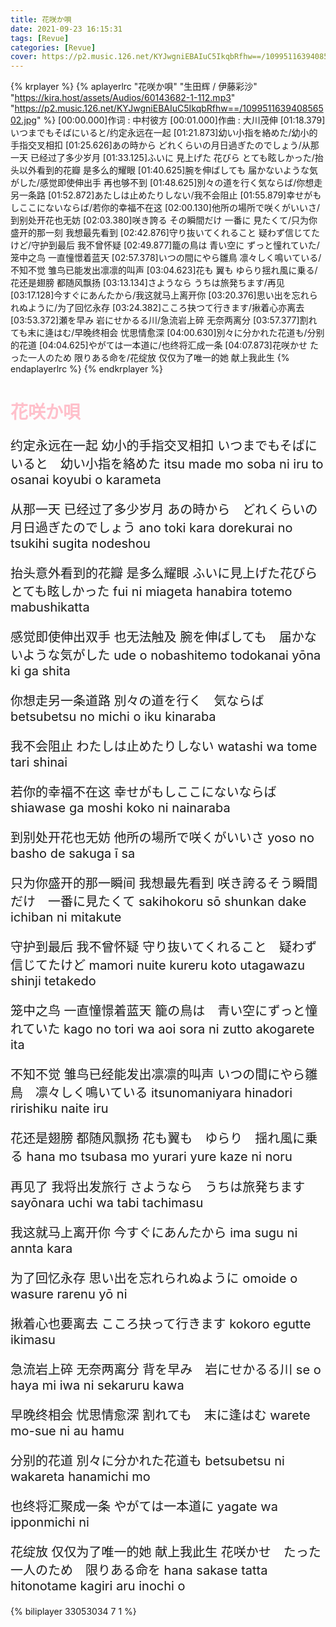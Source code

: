 ```yaml
---
title: 花咲か唄
date: 2021-09-23 16:15:31
tags: [Revue]
categories: [Revue]
cover: https://p2.music.126.net/KYJwgniEBAIuC5IkqbRfhw==/109951163940856502.jpg
---
```


{% krplayer %}
{% aplayerlrc "花咲か唄" "生田辉 / 伊藤彩沙" "https://kira.host/assets/Audios/60143682-1-112.mp3" "https://p2.music.126.net/KYJwgniEBAIuC5IkqbRfhw==/109951163940856502.jpg" %}
[00:00.000]作词 : 中村彼方
[00:01.000]作曲 : 大川茂伸
[01:18.379]いつまでもそばにいると/约定永远在一起
[01:21.873]幼い小指を絡めた/幼小的手指交叉相扣
[01:25.626]あの時から どれくらいの月日過ぎたのでしょう/从那一天 已经过了多少岁月
[01:33.125]ふいに 見上げた 花びら とても眩しかった/抬头以外看到的花瓣 是多么的耀眼
[01:40.625]腕を伸ばしても 届かないような気がした/感觉即使伸出手 再也够不到
[01:48.625]別々の道を行く気ならば/你想走另一条路
[01:52.872]あたしは止めたりしない/我不会阻止
[01:55.879]幸せがもしここにないならば/若你的幸福不在这
[02:00.130]他所の場所で咲くがいいさ/到别处开花也无妨
[02:03.380]咲き誇る その瞬間だけ 一番に 見たくて/只为你盛开的那一刻 我想最先看到
[02:42.876]守り抜いてくれること 疑わず信じてたけど/守护到最后 我不曾怀疑
[02:49.877]籠の鳥は 青い空に ずっと憧れていた/笼中之鸟 一直憧憬着蓝天
[02:57.378]いつの間にやら雛鳥 凛々しく鳴いている/不知不觉 雏鸟已能发出凛凛的叫声
[03:04.623]花も 翼も ゆらり揺れ風に乗る/花还是翅膀 都随风飘扬
[03:13.134]さようなら うちは旅発ちます/再见
[03:17.128]今すぐにあんたから/我这就马上离开你
[03:20.376]思い出を忘れられぬように/为了回忆永存
[03:24.382]こころ抉つて行きます/揪着心亦离去
[03:53.372]瀬を早み 岩にせかるる川/急流岩上碎 无奈两离分
[03:57.377]割れても末に逄はむ/早晚终相会 忧思情愈深
[04:00.630]別々に分かれた花道も/分别的花道
[04:04.625]やがては一本道に/也终将汇成一条
[04:07.873]花咲かせ たった一人のため 限りある命を/花绽放 仅仅为了唯一的她 献上我此生
{% endaplayerlrc %}
{% endkrplayer %}

<!-- more -->
<h1 style="color: pink;">花咲か唄</h1>

<div style="font-size: 1.25rem;">

约定永远在一起 幼小的手指交叉相扣
いつまでもそばにいると　幼い小指を絡めた
itsu made mo soba ni iru to osanai koyubi o karameta

从那一天 已经过了多少岁月
あの時から　どれくらいの月日過ぎたのでしょう
ano toki kara dorekurai no tsukihi sugita nodeshou

抬头意外看到的花瓣 是多么耀眼
ふいに見上げた花びら　とても眩しかった
fui ni miageta hanabira totemo mabushikatta

感觉即使伸出双手 也无法触及
腕を伸ばしても　届かないような気がした
ude o nobashitemo todokanai yōna ki ga shita

你想走另一条道路
別々の道を行く　気ならば
betsubetsu no michi o iku kinaraba

我不会阻止
わたしは止めたりしない
watashi wa tome tari shinai

若你的幸福不在这
幸せがもしここにないならば
shiawase ga moshi koko ni nainaraba

到别处开花也无妨
他所の場所で咲くがいいさ
yoso no basho de sakuga ī sa

只为你盛开的那一瞬间 我想最先看到
咲き誇るそう瞬間だけ　一番に見たくて
sakihokoru sō shunkan dake ichiban ni mitakute

守护到最后 我不曾怀疑
守り抜いてくれること　疑わず信じてたけど
mamori nuite kureru koto utagawazu shinji tetakedo

笼中之鸟 一直憧憬着蓝天
籠の鳥は　青い空にずっと憧れていた
kago no tori wa aoi sora ni zutto akogarete ita

不知不觉 雏鸟已经能发出凛凛的叫声
いつの間にやら雛鳥　凛々しく鳴いている
itsunomaniyara hinadori ririshiku naite iru

花还是翅膀 都随风飘扬
花も翼も　ゆらり　揺れ風に乗る
hana mo tsubasa mo yurari yure kaze ni noru

再见了 我将出发旅行
さようなら　うちは旅発ちます
sayōnara uchi wa tabi tachimasu

我这就马上离开你
今すぐにあんたから
ima sugu ni annta kara

为了回忆永存
思い出を忘れられぬように
omoide o wasure rarenu yō ni

揪着心也要离去
こころ抉って行きます
kokoro egutte ikimasu

急流岩上碎 无奈两离分
背を早み　岩にせかるる川
se o haya mi iwa ni sekaruru kawa

早晚终相会 忧思情愈深
割れても　末に逢はむ
warete mo-sue ni au hamu

分别的花道
別々に分かれた花道も
betsubetsu ni wakareta hanamichi mo

也终将汇聚成一条
やがては一本道に
yagate wa ipponmichi ni

花绽放 仅仅为了唯一的她 献上我此生
花咲かせ　たった一人のため　限りある命を
hana sakase tatta hitonotame kagiri aru inochi o

</div>

{% biliplayer 33053034 7 1 %}
